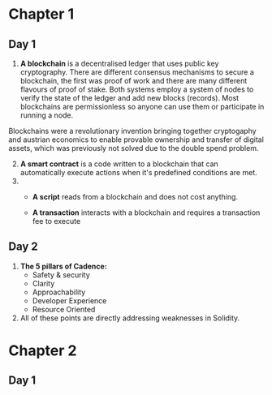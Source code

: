 # Chapter 1

## Day 1

1. **A blockchain** is a decentralised ledger that uses public key cryptography. There are different consensus mechanisms to secure a blockchain, the first was proof of work and there are many different flavours of proof of stake. Both systems employ a system of nodes to verify the state of the ledger and add new blocks (records). Most blockchains are permissionless so anyone can use them or participate in running a node. 

Blockchains were a revolutionary invention bringing together cryptogaphy and austrian economics to enable provable ownership and transfer of digital assets, which was previously not solved due to the double spend problem.

2. **A smart contract** is a code written to a blockchain that can automatically execute actions when it's predefined conditions are met.
3. - **A script** reads from a blockchain and does not cost anything.

   - **A transaction**  interacts with a blockchain and requires a transaction fee to execute

## Day 2

1. **The 5 pillars of Cadence:**
   - Safety & security 
   - Clarity 
   - Approachability
   - Developer Experience 
   - Resource Oriented
2.  All of these points are directly addressing weaknesses in Solidity.

# Chapter 2

## Day 1
